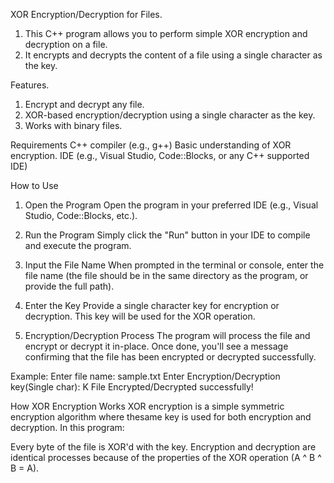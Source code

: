 XOR Encryption/Decryption for Files.
1. This C++ program allows you to perform simple XOR encryption and decryption on a file.
2. It encrypts and decrypts the content of a file using a single character as the key.

Features.
1. Encrypt and decrypt any file.
2. XOR-based encryption/decryption using a single character as the key.
3. Works with binary files.

Requirements
C++ compiler (e.g., g++)
Basic understanding of XOR encryption.
IDE (e.g., Visual Studio, Code::Blocks, or any C++ supported IDE)

How to Use
1. Open the Program
Open the program in your preferred IDE (e.g., Visual Studio, Code::Blocks, etc.).

2. Run the Program
Simply click the "Run" button in your IDE to compile and execute the program.

3. Input the File Name
When prompted in the terminal or console, enter the file name
 (the file should be in the same directory as the program, or provide the full path).

5. Enter the Key
Provide a single character key for encryption or decryption.
This key will be used for the XOR operation.

6. Encryption/Decryption Process
The program will process the file and encrypt or decrypt it in-place.
Once done, you'll see a message confirming that the file has been encrypted or decrypted successfully.

Example:
Enter file name: sample.txt
Enter Encryption/Decryption key(Single char): K
File Encrypted/Decrypted successfully!

How XOR Encryption Works
XOR encryption is a simple symmetric encryption algorithm where thesame key is used 
for both encryption and decryption. In this program:

Every byte of the file is XOR'd with the key.
Encryption and decryption are identical processes because of the properties
of the XOR operation (A ^ B ^ B = A).
